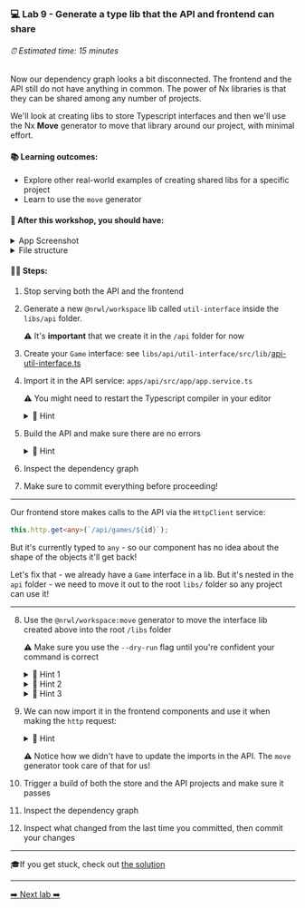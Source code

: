 ### 💻 Lab 9 - Generate a type lib that the API and frontend can share

###### ⏰ Estimated time: 15 minutes

Now our dependency graph looks a bit disconnected. The frontend and the API still do not have anything in common. The power of Nx libraries is that they can be shared among any number of projects.

We'll look at creating libs to store Typescript interfaces and then we'll use the Nx **Move** generator to move that library around our project, with minimal effort.

#### 📚 Learning outcomes:

- Explore other real-world examples of creating shared libs for a specific project
- Learn to use the `move` generator

#### 📲 After this workshop, you should have:

<details>
  <summary>App Screenshot</summary>
  No change in how the app looks!
</details>

<details>
  <summary>File structure</summary>
  <img src="../assets/lab9_directory-structure.png" height="700" alt="lab9 file structure">
</details>

#### 🏋️‍♀️ Steps:

1. Stop serving both the API and the frontend

2. Generate a new `@nrwl/workspace` lib called `util-interface` inside the `libs/api` folder.

   ⚠️ It's **important** that we create it in the `/api` folder for now

3. Create your `Game` interface: see `libs/api/util-interface/src/lib/`[api-util-interface.ts](../../examples/lab9/libs/api/util-interface/src/lib/api-util-interface.ts)
4. Import it in the API service: `apps/api/src/app/app.service.ts`

   ⚠️ You might need to restart the Typescript compiler in your editor

   <details>
   <summary>🐳 Hint</summary>

   ```typescript
   import { Game } from '@bg-hoard/api/util-interface';
   const games: Game[] = [...];
   ```

   </details>

5. Build the API and make sure there are no errors

   <details>
   <summary>🐳 Hint</summary>

   ```shell
   nx build api
   ```

   </details>

6. Inspect the dependency graph
7. Make sure to commit everything before proceeding!

---

Our frontend store makes calls to the API via the `HttpClient` service:

```typescript
this.http.get<any>(`/api/games/${id}`);
```

But it's currently typed to `any` - so our component has no idea about the shape of the objects it'll get back!

Let's fix that - we already have a `Game` interface in a lib. But it's nested in the `api` folder - we need to move it out to the root `libs/` folder so any project can use it!

---

8.  Use the `@nrwl/workspace:move` generator to move the interface lib created above into the root `/libs` folder

    ⚠️ Make sure you use the `--dry-run` flag until you're confident your command is correct

    <details>
    <summary>🐳 Hint 1</summary>
    <img src="../assets/lab2_cmds.png" alt="Nx generate cmd structure">
    </details>

    <details>
    <summary>🐳 Hint 2</summary>

    Use the `--help` command to figure out how to target a specific **project**
    Alternatively, check out the [docs](https://nx.dev/latest/angular/angular/move#move)

    </details>

    <details>

    <summary>🐳 Hint 3</summary>

    Your library name is `api-util-interface` - to move it to root, its new name needs to be `util-interface`

    </details>

8.  We can now import it in the frontend components and use it when making the `http` request:

    <details>
    <summary>🐳 Hint</summary>

    Frontend store shell app: `apps/store/src/app/app.component.ts`

    ```typescript
    import { Game } from '@bg-hoard/util-interface';

    this.http.get<Game[]>('/api/games');
    ```

    ***

    Routed game detail component: `libs/store/feature-game-detail/src/lib/game-detail/game-detail.component.ts`

    ```typescript
    this.http.get<Game>(`/api/games/${id}`);
    ```

    </details>

    ⚠️ Notice how we didn't have to update the imports in the API. The `move` generator took care of that for us!

9.  Trigger a build of both the store and the API projects and make sure it passes
10. Inspect the dependency graph
11. Inspect what changed from the last time you committed, then commit your changes

---

🎓If you get stuck, check out [the solution](SOLUTION.md)

---

[➡️ Next lab ➡️](../lab10%20-%20bonus/LAB.md)
